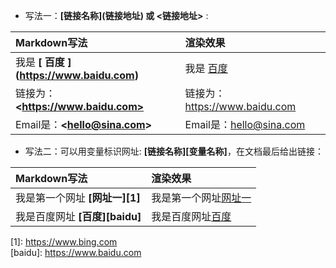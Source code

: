 - 写法一：__\[链接名称]\(链接地址) 或 <链接地址>__ :

|Markdown写法|渲染效果|
|:--|:--|
|我是 __\[ 百度 \](https://www.baidu.com)__|我是 [百度](https://www.baidu.com)|
|链接为：__\<https://www.baidu.com>__|链接为：<https://www.baidu.com>|
|Email是：__\<hello@sina.com>__|Email是：<hello@sina.com>|

- 写法二：可以用变量标识网址: __\[链接名称]\[变量名称]__，在文档最后给出链接：  

|Markdown写法|渲染效果|
|:--|:--|
|我是第一个网址 __\[网址一]\[1]__|我是第一个网址[网址一][1]|
|我是百度网址 __\[百度]\[baidu]__|我是百度网址[百度][baidu]|

\[1]: https://www.bing.com  
\[baidu]: https://www.baidu.com  

[1]: https://www.bing.com  
[baidu]: https://www.baidu.com